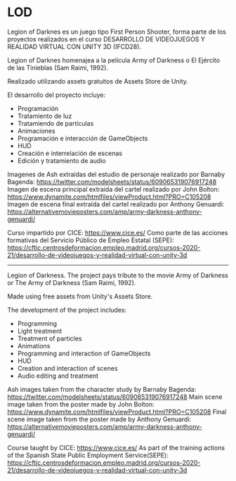 # LOD

Legion of Darknes es un juego tipo First Person Shooter, forma parte de los proyectos realizados en el curso DESARROLLO DE VIDEOJUEGOS Y REALIDAD VIRTUAL CON UNITY 3D (IFCD28).

Legion of Darknes homenajea a la película Army of Darkness o El Ejército de las Tinieblas (Sam Raimi, 1992).

Realizado utilizando assets gratuitos de Assets Store de Unity. 

El desarrollo del proyecto incluye:
- Programación
- Tratamiento de luz
- Tratamiendo de partículas
- Animaciones
- Programación e interacción de GameObjects
- HUD
- Creación e interrelación de escenas
- Edición y tratamiento de audio

Imagenes de Ash extraídas del estudio de personaje realizado por Barnaby Bagenda: https://twitter.com/modelsheets/status/609065319076917248
Imagen de escena principal extraida del cartel realizado por John Bolton: https://www.dynamite.com/htmlfiles/viewProduct.html?PRO=C105208
Imagen de escena final extraída del cartel realizado por Anthony Genuardi: https://alternativemovieposters.com/amp/army-darkness-anthony-genuardi/

Curso impartido por CICE: https://www.cice.es/
Como parte de las acciones formativas del Servicio Público de Empleo Estatal (SEPE): https://cftic.centrosdeformacion.empleo.madrid.org/cursos-2020-21/desarrollo-de-videojuegos-y-realidad-virtual-con-unity-3d


---------------------------------------------------------------------------------------------------------------------------------------------------------

Legion of Darkness. The project pays tribute to the movie Army of Darkness or The Army of Darkness (Sam Raimi, 1992).

Made using free assets from Unity's Assets Store.

The development of the project includes:
- Programming
- Light treatment
- Treatment of particles
- Animations
- Programming and interaction of GameObjects
- HUD
- Creation and interaction of scenes
- Audio editing and treatment

Ash images taken from the character study by Barnaby Bagenda: https://twitter.com/modelsheets/status/609065319076917248
Main scene image taken from the poster made by John Bolton: https://www.dynamite.com/htmlfiles/viewProduct.html?PRO=C105208
Final scene image taken from the poster made by Anthony Genuardi: https://alternativemovieposters.com/amp/army-darkness-anthony-genuardi/

Course taught by CICE: https://www.cice.es/
As part of the training actions of the Spanish State Public Employment Service(SEPE): https://cftic.centrosdeformacion.empleo.madrid.org/cursos-2020-21/desarrollo-de-videojuegos-y-realidad-virtual-con-unity-3d
